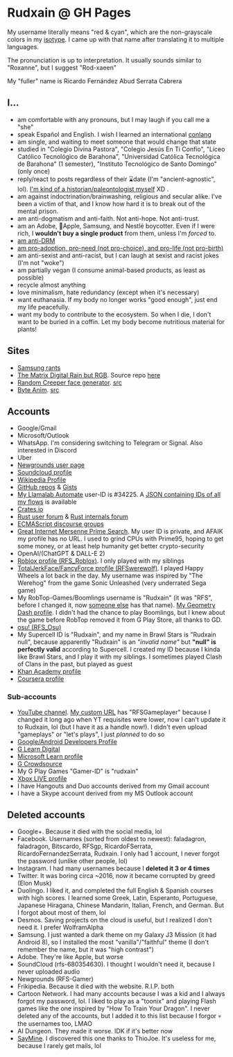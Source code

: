 # Rudxain @ GH Pages

My username literally means "red & cyan", which are the non-grayscale colors in my [isotype](https://lorartist.com/do-you-know-the-difference-between-logo-isotype-imagotype-and-isologo).
I came up with that name after translating it to multiple languages.

The pronunciation is up to interpretation. It usually sounds similar to "Roxanne", but I suggest "Rod-xaeen"

My "fuller" name is Ricardo Fernández Abud Serrata Cabrera

## I...

- am comfortable with any pronouns, but I may laugh if you call me a "she"
- speak Español and English. I wish I learned an international [conlang](https://en.wikipedia.org/wiki/Constructed_language)
- am single, and waiting to meet someone that would change that state
- studied in "Colegio Divina Pastora", "Colegio Jesús En Ti Confío", "Liceo Católico Tecnológico de Barahona", "Universidad Católica Tecnológica de Barahona" (1 semester), "Instituto Tecnológico de Santo Domingo" (only once)
- reply/react to posts regardless of their ⌛date (I'm "ancient-agnostic", lol). [I'm kind of a historian/paleontologist myself](https://pbs.twimg.com/media/FFcEIG5WQAgBo33.jpg) XD .
- am against indoctrination/brainwashing, religious and secular alike. I've been a victim of that, and I know how hard it is to break out of the mental prison.
- am anti-dogmatism and anti-faith. Not anti-hope. Not anti-trust.
- am an Adobe, 🍎Apple, Samsung, and Nestlé boycotter. Even if I were rich, I **wouldn't buy a single product** from them, unless I'm *forced* to.
- [am anti-DRM](https://defectivebydesign.org)
- [am pro-adoption, pro-need (not pro-choice), and pro-life (not pro-birth)](https://amptoons.com/blog/?p=13565)
- am anti-sexist and anti-racist, but I can laugh at sexist and racist jokes (I'm not "woke")
- am partially vegan (I consume animal-based products, as least as possible)
- recycle almost anything
- love minimalism, hate redundancy (except when it's necessary)
- want euthanasia. If my body no longer works "good enough", just end my life peacefully.
- want my body to contribute to the ecosystem. So when I die, I don't want to be buried in a coffin. Let my body become nutritious material for plants!

## Sites

- [Samsung rants](https://Rudxain.github.io/Samsung-rants)
- [The Matrix Digital Rain but RGB](https://Rudxain.github.io/RGB-digital-rain). Source repo [here](https://github.com/Rudxain/RGB-digital-rain)
- [Random Creeper face generator](https://Rudxain.github.io/random-creeper-generator). [src](https://github.com/Rudxain/random-creeper-generator)
- [Byte Anim](https://Rudxain.github.io/Byte-Anim). [src](https://github.com/Rudxain/Byte-Anim)

## Accounts

- Google/Gmail
- Microsoft/Outlook
- WhatsApp. I'm considering switching to Telegram or Signal. Also interested in Discord
- Uber
- [Newgrounds user page](https://Rudxain.newgrounds.com)
- [Soundcloud profile](https://soundcloud.com/Rudxain)
- [Wikipedia Profile](https://en.wikipedia.org/wiki/User:Rudxain)
- [GitHub repos](https://github.com/Rudxain?tab=repositories) & [Gists](https://gist.github.com/Rudxain)
- [My Llamalab Automate](https://llamalab.com/automate/community/flows/42921) user-ID is #34225. A [JSON containing IDs of all my flows](https://llamalab.com/automate/community/api/v1/users/34225/flows) is available
- [Crates.io](https://crates.io/users/Rudxain)
- [Rust user forum](https://users.rust-lang.org/u/rudxain) & [Rust internals forum](https://internals.rust-lang.org/u/rudxain)
- [ECMAScript discourse groups](https://es.discourse.group/u/rudxain)
- [Great Internet Mersenne Prime Search](https://www.mersenne.org). My user ID is private, and AFAIK my profile has no URL. I used to grind CPUs with Prime95, hoping to get some money, or at least help humanity get better crypto-security
- OpenAI/(ChatGPT & DALL-E 2)
- [Roblox profile (RFS_Roblox)](https://roblox.com/users/323158352/profile). I only played with my siblings
- [TotalJerkFace/FancyForce profile (RFSwerewolf)](https://totaljerkface.com/profile.tjf?uid=6050400). I played Happy Wheels a lot back in the day. My username was inspired by "The Werehog" from the game Sonic Unleashed (very underrated Sega game)
- My RobTop-Games/Boomlings username is "Rudxain" (it was "RFS", before I changed it, now [someone else](https://gdbrowser.com/u/RFS) has that name). [My Geometry Dash profile](https://gdbrowser.com/u/Rudxain). I didn't had the chance to play Boomlings, but I knew about the game before RobTop removed it from G Play Store, all thanks to GD.
- [osu! (RFS_Osu)](https://osu.ppy.sh/users/9905562)
- My Supercell ID is "Rudxain", and my name in Brawl Stars is "Rudxain null", because apparently "Rudxain" is an *"invalid name"* but **"null" is perfectly valid** according to Supercell. I created my ID because I kinda like Brawl Stars, and I play it with my siblings. I sometimes played Clash of Clans in the past, but played as guest
- [Khan Academy profile](http://khanacademy.org/profile/Rudxain)
- [Coursera profile](https://www.coursera.org/user/cdfd656c5769f1b3785e1ae95a5d57c2)

### Sub-accounts

- [YouTube channel](https://youtube.com/@Rudxain). [My custom URL](https://youtube.com/c/RFSGameplayer) has "RFSGameplayer" because I changed it long ago when YT requisites were lower, now I can't update it to Rudxain, lol (but I have it as a handle now!). I didn't even upload "gameplays" or "let's plays", I just *planned* to do so
- [Google/Android Developers Profile](https://g.dev/rudxain)
- [G Learn Digital](https://learndigital.withgoogle.com)
- [Microsoft Learn profile](https://learn.microsoft.com/en-us/users/Rudxain)
- [G Crowdsource](https://crowdsource.google.com)
- My G Play Games "Gamer-ID" is "rudxain"
- [Xbox LIVE profile](https://account.xbox.com/en-us/profile?gamertag=Rudxain)
- I have Hangouts and Duo accounts derived from my Gmail account
- I have a Skype account derived from my MS Outlook account

## Deleted accounts

- Google+. Because it died with the social media, lol
- Facebook. Usernames (sorted from oldest to newest): faladagron, faladragon, Bitscardo, RFSgp, RicardoFSerrata, RicardoFernandezSerrata, Rudxain. I only had 1 account, I never forgot the password (unlike other people, lol)
- Instagram. I had many usernames because I **deleted it 3 or 4 times**
- Twitter. It was boring circa ~2016, now it became corrupted by greed (Elon Musk)
- Duolingo. I liked it, and completed the full English & Spanish courses with high scores. I learned some Greek, Latin, Esperanto, Portuguese, Japanese Hiragana, Chinese Mandarin, Italian, French, and German. But I forgot about most of them, lol
- Desmos. Saving projects on the cloud is useful, but I realized I don't need it. I prefer WolframAlpha
- Samsung. I just wanted a dark theme on my Galaxy J3 Mission (it had Android 8), so I installed the most "vanilla"/"faithful" theme (I don't remember the name, but it was "high contrast")
- Adobe. They're like Apple, but worse
- SoundCloud (rfs-680354630). I thought I wouldn't need it, because I never uploaded audio
- Newgrounds (RFS-Gamer)
- Frikipedia. Because it died with the website. R.I.P. both
- Cartoon Network. I had many accounts because I was a kid and I always forgot my password, lol. I liked to play as a "toonix" and playing Flash games like the one inspired by "How To Train Your Dragon". I never deleted any of the accounts, but I added it to this list because I forgor 💀 the usernames too, LMAO
- AI Dungeon. They made it worse. IDK if it's better now
- [SayMine](https://saymine.com). I discovered this one thanks to ThioJoe. It's useless for me, because I rarely get mails, lol
